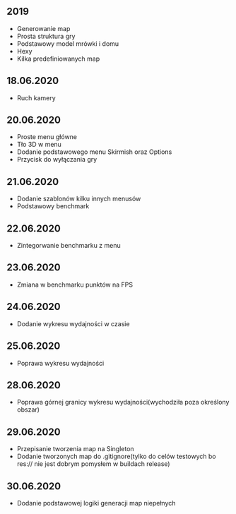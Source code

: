 ## 2019
- Generowanie map
- Prosta struktura gry
- Podstawowy model mrówki i domu
- Hexy
- Kilka predefiniowanych map
## 18.06.2020
- Ruch kamery
## 20.06.2020
- Proste menu główne
- Tło 3D w menu
- Dodanie podstawowego menu Skirmish oraz Options
- Przycisk do wyłączania gry
## 21.06.2020
- Dodanie szablonów kilku innych menusów
- Podstawowy benchmark
## 22.06.2020
- Zintegorwanie benchmarku z menu
## 23.06.2020
- Zmiana w benchmarku punktów na FPS
## 24.06.2020
- Dodanie wykresu wydajności w czasie
## 25.06.2020
- Poprawa wykresu wydajności
## 28.06.2020
- Poprawa górnej granicy wykresu wydajności(wychodziła poza określony obszar)
## 29.06.2020
- Przepisanie tworzenia map na Singleton
- Dodanie tworzonych map do .gitignore(tylko do celów testowych bo res:// nie jest dobrym pomysłem w buildach release)
## 30.06.2020
- Dodanie podstawowej logiki generacji map niepełnych
